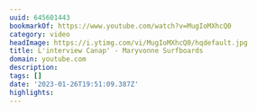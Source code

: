 ```yaml
---
uuid: 645601443
bookmarkOf: https://www.youtube.com/watch?v=MugIoMXhcQ0
category: video
headImage: https://i.ytimg.com/vi/MugIoMXhcQ0/hqdefault.jpg
title: L'interview Canap' - Maryvonne Surfboards
domain: youtube.com
description: 
tags: []
date: '2023-01-26T19:51:09.387Z'
highlights: 
---
```



